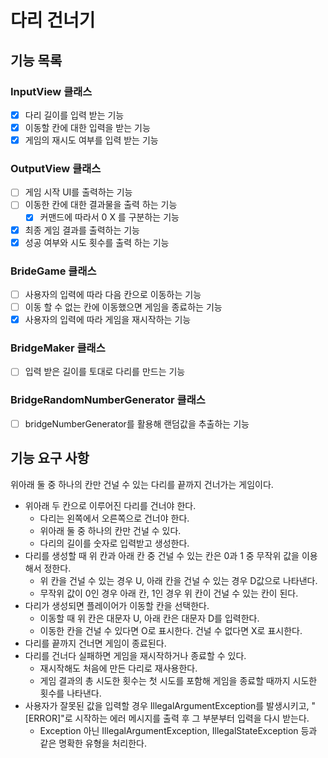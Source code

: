 # 다리 건너기 

## 기능 목록
### InputView 클래스 
- [x] 다리 길이를 입력 받는 기능
- [x] 이동할 칸에 대한 입력을 받는 기능
- [x] 게임의 재시도 여부를 입력 받는 기능
### OutputView 클래스
- [ ] 게임 시작 UI를 출력하는 기능
- [ ] 이동한 칸에 대한 결과물을 출력 하는 기능
  - [x] 커맨드에 따라서 0 X 를 구분하는 기능
- [x] 최종 게임 결과를 출력하는 기능
- [x] 성공 여부와 시도 횟수를 출력 하는 기능
### BrideGame 클래스
- [ ] 사용자의 입력에 따라 다음 칸으로 이동하는 기능
- [ ] 이동 할 수 없는 칸에 이동했으면 게임을 종료하는 기능
- [x] 사용자의 입력에 따라 게임을 재시작하는 기능
### BridgeMaker 클래스
- [ ] 입력 받은 길이를 토대로 다리를 만드는 기능
### BridgeRandomNumberGenerator 클래스
- [ ] bridgeNumberGenerator를 활용해 랜덤값을 추출하는 기능

## 기능 요구 사항
위아래 둘 중 하나의 칸만 건널 수 있는 다리를 끝까지 건너가는 게임이다.

- 위아래 두 칸으로 이루어진 다리를 건너야 한다.
  - 다리는 왼쪽에서 오른쪽으로 건너야 한다.
  - 위아래 둘 중 하나의 칸만 건널 수 있다.
  - 다리의 길이를 숫자로 입력받고 생성한다.
- 다리를 생성할 때 위 칸과 아래 칸 중 건널 수 있는 칸은 0과 1 중 무작위 값을 이용해서 정한다.
  - 위 칸을 건널 수 있는 경우 U, 아래 칸을 건널 수 있는 경우 D값으로 나타낸다.
  - 무작위 값이 0인 경우 아래 칸, 1인 경우 위 칸이 건널 수 있는 칸이 된다.
- 다리가 생성되면 플레이어가 이동할 칸을 선택한다.
  - 이동할 때 위 칸은 대문자 U, 아래 칸은 대문자 D를 입력한다.
  - 이동한 칸을 건널 수 있다면 O로 표시한다. 건널 수 없다면 X로 표시한다.
- 다리를 끝까지 건너면 게임이 종료된다.
- 다리를 건너다 실패하면 게임을 재시작하거나 종료할 수 있다.
  - 재시작해도 처음에 만든 다리로 재사용한다.
  - 게임 결과의 총 시도한 횟수는 첫 시도를 포함해 게임을 종료할 때까지 시도한 횟수를 나타낸다.
- 사용자가 잘못된 값을 입력할 경우 IllegalArgumentException를 발생시키고, "[ERROR]"로 시작하는 에러 메시지를 출력 후 그 부분부터 입력을 다시 받는다.
  - Exception 아닌 IllegalArgumentException, IllegalStateException 등과 같은 명확한 유형을 처리한다.


